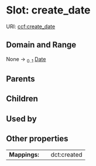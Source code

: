 
# Slot: create_date



URI: [ccf:create_date](http://purl.org/ccf/create_date)


## Domain and Range

None &#8594;  <sub>0..1</sub> [Date](types/Date.md)

## Parents


## Children


## Used by


## Other properties

|  |  |  |
| --- | --- | --- |
| **Mappings:** | | dct:created |